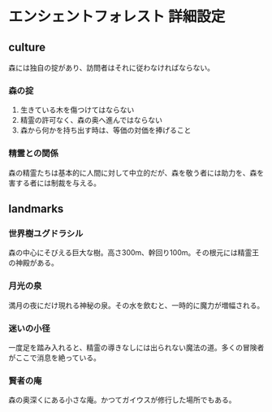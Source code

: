 # エンシェントフォレスト 詳細設定

## culture

森には独自の掟があり、訪問者はそれに従わなければならない。

### 森の掟
1. 生きている木を傷つけてはならない
2. 精霊の許可なく、森の奥へ進んではならない
3. 森から何かを持ち出す時は、等価の対価を捧げること

### 精霊との関係
森の精霊たちは基本的に人間に対して中立的だが、森を敬う者には助力を、森を害する者には制裁を与える。

## landmarks

### 世界樹ユグドラシル
森の中心にそびえる巨大な樹。高さ300m、幹回り100m。その根元には精霊王の神殿がある。

### 月光の泉
満月の夜にだけ現れる神秘の泉。その水を飲むと、一時的に魔力が増幅される。

### 迷いの小径
一度足を踏み入れると、精霊の導きなしには出られない魔法の道。多くの冒険者がここで消息を絶っている。

### 賢者の庵
森の奥深くにある小さな庵。かつてガイウスが修行した場所でもある。